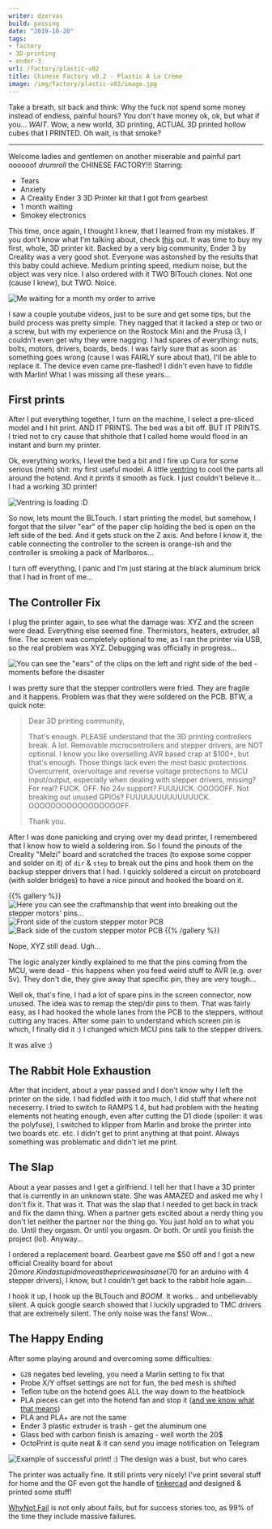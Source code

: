 ```yaml
---
writer: dzervas
build: passing
date: "2019-10-20"
tags:
- factory
- 3D-printing
- ender-3
url: /factory/plastic-v02
title: Chinese Factory v0.2 - Plastic À La Crème
image: /img/factory/plastic-v02/image.jpg
---
```


Take a breath, sit back and think: Why the fuck not spend some money instead of
endless, painful hours? You don't have money ok, ok, but what if you... *WAIT*.
Wow, a new world, 3D printing, ACTUAL 3D printed hollow cubes that I PRINTED.
Oh wait, is that smoke?

<!--more-->
---

Welcome ladies and gentlemen on another miserable and painful part oooooof
*drumroll* the CHINESE FACTORY!!! Starring:
 - Tears
 - Anxiety
 - A Creality Ender 3 3D Printer kit that I got from gearbest
 - 1 month waiting
 - Smokey electronics

This time, once again, I thought I knew, that I learned from my mistakes. If
you don't know what I'm talking about, check [this](/factory/plastic-v01) out. It
was time to buy my first, whole, 3D printer kit. Backed by a very big community,
Ender 3 by Creality was a very good shot. Everyone was astonshed by the results
that this baby could achieve. Medium printing speed, medium noise, but the
object was very nice. I also ordered with it TWO BlTouch clones. Not one (cause
I knew), but TWO. Noice.

![Me waiting for a month my order to arrive](/img/factory/plastic-v02/waiting-the-order.gif)

I saw a couple youtube videos, just to be sure and get some tips, but the build
process was pretty simple. They nagged that it lacked a step or two or a screw,
but with my experience on the Rostock Mini and the Prusa i3, I couldn't even get
why they were nagging. I had spares of everything: nuts, bolts, motors, drivers,
boards, beds. I was fairly sure that as soon as something goes wrong (cause I was
FAIRLY sure about that), I'll be able to replace it. The device even came
pre-flashed! I didn't even have to fiddle with Marlin! What I was missing all
these years...

## First prints

After I put everything together, I turn on the machine, I select a pre-sliced
model and I hit print. AND IT PRINTS. The bed was a bit off. BUT IT PRINTS.
I tried not to cry cause that shithole that I called home would flood in an
instant and burn my printer.

Ok, everything works, I level the bed a bit and I fire up Cura for some serious
(meh) shit: my first useful model. A little [ventring](https://www.thingiverse.com/thing:2912394)
to cool the parts all around the hotend. And it prints it smooth as fuck.
I just couldn't believe it... I had a working 3D printer!

![Ventring is loading :D](/img/factory/plastic-v02/ventring.jpg)

So now, lets mount the BLTouch. I start printing the model, but somehow, I
forgot that the silver "ear" of the paper clip holding the bed is open on the
left side of the bed. And it gets stuck on the Z axis. And before I know it,
the cable connecting the controller to the screen is orange-ish and the
controller is smoking a pack of Marlboros...

I turn off everything, I panic and I'm just staring at the black aluminum brick
that I had in front of me...

## The Controller Fix

I plug the printer again, to see what the damage was: XYZ and the screen were
dead. Everything else seemed fine. Thermistors, heaters, extruder, all fine.
The screen was completely optional to me, as I ran the printer via USB, so the
real problem was XYZ. Debugging was officially in progress...

![You can see the \"ears\" of the clips on the left and right side of the bed - moments before the disaster](/img/factory/plastic-v02/ender-3.jpg)

I was pretty sure that the stepper controllers were fried. They are fragile and
it happens. Problem was that they were soldered on the PCB. BTW, a quick note:

> Dear 3D printing community,
>
> That's enough. PLEASE understand that the 3D printing controllers break. A lot.
> Removable microcontrollers and stepper drivers, are NOT optional.
> I know you like overselling AVR based crap at $100+, but that's enough.
> Those things lack even the most basic protections.
> Overcurrent, overvoltage and reverse voltage protections to MCU input/output,
> especially when dealing with stepper drivers, missing? For real? FUCK. OFF.
> No 24v support? FUUUUCK. OOOOOFF.
> Not breaking out unused GPIOs? FUUUUUUUUUUUUUCK. OOOOOOOOOOOOOOOOOFF.
>
> Thank you.

After I was done panicking and crying over my dead printer, I remembered that
I know how to wield a soldering iron. So I found the pinouts of the Creality
"Melzi" board and scratched the traces (to expose some copper and solder on it)
of `dir` & `step` to break out the pins and hook them on the backup stepper
drivers that I had. I quickly soldered a circuit on protoboard
(with solder bridges) to have a nice pinout and hooked the board on it.

{{% gallery %}}
	![Here you can see the craftmanship that went into breaking out the stepper motors' pins...](/img/factory/plastic-v02/pcb-steppers-broken-out.jpg)
	![Front side of the custom stepper motor PCB](/img/factory/plastic-v02/custom-stepper-pcb-front.jpg)
	![Back side of the custom stepper motor PCB](/img/factory/plastic-v02/custom-stepper-pcb-front.jpg)
{{% /gallery %}}

Nope, XYZ still dead. Ugh...

The logic analyzer kindly explained to me that the pins coming from the MCU,
were dead - this happens when you feed weird stuff to AVR (e.g. over 5v). They
don't die, they give away that specific pin, they are very tough...

Well ok, that's fine, I had a lot of spare pins in the screen
connector, now unused. The idea was to remap the step/dir pins to them. That
was fairly easy, as I had hooked the whole lanes from the PCB to the steppers,
without cutting any traces. After some pain to understand which screen pin
is which, I finally did it :) I changed which MCU pins talk to the stepper
drivers.

It was alive :)

## The Rabbit Hole Exhaustion

After that incident, about a year passed and I don't know why I left the printer
on the side. I had fiddled with it too much, I did stuff that where not
neceserry. I tried to switch to RAMPS 1.4, but had problem with the heating
elements not heating enough, even after cutting the D1 diode
(spoiler: it was the polyfuse), I switched to klipper from Marlin and broke the
printer into two boards etc. etc. I didn't get to print anything at that point.
Always something was problematic and didn't let me print.

## The Slap

About a year passes and I get a girlfriend. I tell her that I have a 3D printer
that is currently in an unknown state. She was AMAZED and asked me why I don't
fix it. That was it. That was the slap that I needed to get back in track and
fix the damn thing. When a partner gets excited about a nerdy thing you don't
let neither the partner nor the thing go. You just hold on to what you do. Until
they orgasm. Or until you orgasm. Or both. Or until you finish the project (lol).
Anyway...

I ordered a replacement board. Gearbest gave me $50 off and I got a new official
Creality board for about $20 more. Kinda stupid move as the price was insane
(70$ for an arduino with 4 stepper drivers), I know, but I couldn't get back to
the rabbit hole again...

I hook it up, I hook up the BLTouch and *BOOM*. It works... and unbelievably
silent. A quick google search showed that I luckily upgraded to TMC drivers
that are extremely silent. The only noise was the fans! Wow...

## The Happy Ending

After some playing around and overcoming some difficulties:
- `G28` negates bed leveling, you need a Marlin setting to fix that
- Probe X/Y offset settings are not for fun, the bed mesh is shifted
- Teflon tube on the hotend goes ALL the way down to the heatblock
- PLA pieces can get into the hotend fan and stop it ([and we know what that means](/factory/plastic-v01))
- PLA and PLA+ are not the same
- Ender 3 plastic extruder is trash - get the aluminum one
- Glass bed with carbon finish is amazing - well worth the 20$
- OctoPrint is quite neat & it can send you image notification on Telegram

![Example of successful print! :) The design was a bust, but who cares](/img/factory/plastic-v02/print-successful.jpg)

The printer was actually fine. It still prints very nicely! I've print several
stuff for home and the GF even got the handle of [tinkercad](https://tinkercad.com)
and designed & printed some stuff!

[WhyNot.Fail](https://whynot.fail) is not only about fails, but for success
stories too, as 99% of the time they include massive failures.
